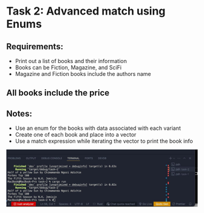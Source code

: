 # Task 2: Advanced match using Enums

## Requirements:

- Print out a list of books and their information
- Books can be Fiction, Magazine, and SciFi
- Magazine and Fiction books include the authors name

## All books include the price

## Notes:

- Use an enum for the books with data associated with each variant
- Create one of each book and place into a vector
- Use a match expression while iterating the vector to print the book info

![samson task 2](./screenshot-samson-task2.jpeg)